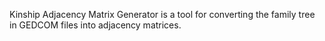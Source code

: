 Kinship Adjacency Matrix Generator is a tool for converting the family tree in GEDCOM files into adjacency matrices.
